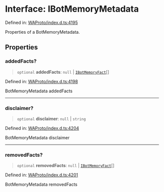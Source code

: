 # Interface: IBotMemoryMetadata

Defined in: [WAProto/index.d.ts:4195](https://github.com/Fokusdotid/Baileys/blob/6a8e2076fa4119b2d5152250d579a4fbed394533/WAProto/index.d.ts#L4195)

Properties of a BotMemoryMetadata.

## Properties

### addedFacts?

> `optional` **addedFacts**: `null` \| [`IBotMemoryFact`](IBotMemoryFact.md)[]

Defined in: [WAProto/index.d.ts:4198](https://github.com/Fokusdotid/Baileys/blob/6a8e2076fa4119b2d5152250d579a4fbed394533/WAProto/index.d.ts#L4198)

BotMemoryMetadata addedFacts

***

### disclaimer?

> `optional` **disclaimer**: `null` \| `string`

Defined in: [WAProto/index.d.ts:4204](https://github.com/Fokusdotid/Baileys/blob/6a8e2076fa4119b2d5152250d579a4fbed394533/WAProto/index.d.ts#L4204)

BotMemoryMetadata disclaimer

***

### removedFacts?

> `optional` **removedFacts**: `null` \| [`IBotMemoryFact`](IBotMemoryFact.md)[]

Defined in: [WAProto/index.d.ts:4201](https://github.com/Fokusdotid/Baileys/blob/6a8e2076fa4119b2d5152250d579a4fbed394533/WAProto/index.d.ts#L4201)

BotMemoryMetadata removedFacts
